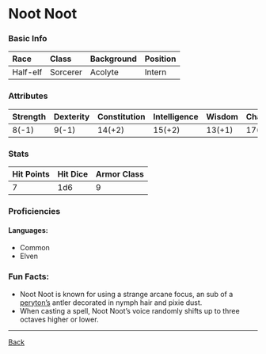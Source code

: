 # Noot Noot

### Basic Info

| Race | Class | Background | Position |
|:--|:--|:--|:--|
| Half-elf | Sorcerer | Acolyte | Intern |

### Attributes

| Strength | Dexterity | Constitution | Intelligence | Wisdom | Charisma |
|:--|:--|:--|:--|:--|:--|
| 8(-1) | 9(-1) | 14(+2) | 15(+2) | 13(+1) | 17(+3) |

### Stats

| Hit Points | Hit Dice | Armor Class |
|:--|:--|:--|
| 7 | 1d6 | 9 |

### Proficiencies
#### Languages:
- Common
- Elven

### Fun Facts:
- Noot Noot is known for using a strange arcane focus, an sub of a [peryton’s](https://vignette.wikia.nocookie.net/forgottenrealms/images/8/8d/Peryton5e.png/revision/latest?cb=20171010174015) antler decorated in nymph hair and pixie dust.
- When casting a spell, Noot Noot’s voice randomly shifts up to three octaves higher or lower.

---
[Back](./)
